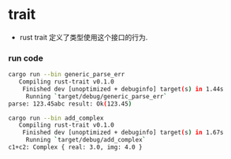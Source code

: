 # trait

* rust trait 定义了类型使用这个接口的行为.



### run code

```sh
cargo run --bin generic_parse_err
   Compiling rust-trait v0.1.0
    Finished dev [unoptimized + debuginfo] target(s) in 1.44s
     Running `target/debug/generic_parse_err`
parse: 123.45abc result: Ok(123.45)
```

```sh
cargo run --bin add_complex
   Compiling rust-trait v0.1.0
    Finished dev [unoptimized + debuginfo] target(s) in 1.67s
     Running `target/debug/add_complex`
c1+c2: Complex { real: 3.0, img: 4.0 }
```